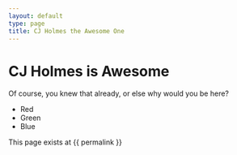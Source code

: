 ```yaml
---
layout: default
type: page
title: CJ Holmes the Awesome One
---
```


# CJ Holmes is Awesome

Of course, you knew that already, or else why would you be here?

* Red
* Green
* Blue

This page exists at {{ permalink }}
